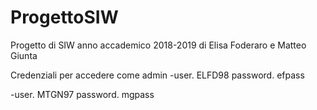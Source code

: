 # ProgettoSIW
Progetto di SIW anno accademico 2018-2019 di Elisa Foderaro e Matteo Giunta

Credenziali per accedere come admin
-user. ELFD98
password. efpass

-user. MTGN97
password. mgpass
